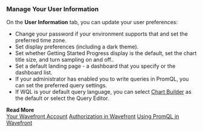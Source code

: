 ### Manage Your User Information

On the **User Information** tab, you can update your user preferences:

* Change your password if your environment supports that and set the preferred time zone.
* Set display preferences (including a dark theme).
* Set whether Getting Started Progress display is the default, set the chart title size, and turn sampling on and off..
* Set a default landing page - a dashboard that you specify or the dashboard list.
* If your administrator has enabled you to write queries in PromQL, you can set the preferred query settings. 
* If WQL is your default query language, you can select [Chart Builder](https://docs.wavefront.com/chart_builder.html) as the default or select the Query Editor.


**Read More**<br/>
[Your Wavefront Account](https://docs.wavefront.com/users_account_managing.html)
[Authorization in Wavefront](https://docs.wavefront.com/authorization.html)
[Using PromQL in Wavefront](http://docs.wavefront.com/wavefront_prometheus.html)
